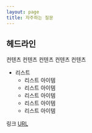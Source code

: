 ```yaml
---
layout: page
title: 자주하는 질문
---
```


## 헤드라인

컨텐츠
컨텐츠
컨텐츠
컨텐츠
컨텐츠

* 리스트
  * 리스트 아이템
  * 리스트 아이템
  * 리스트 아이템
  * 리스트 아이템
  * 리스트 아이템
  
링크 [URL](/)